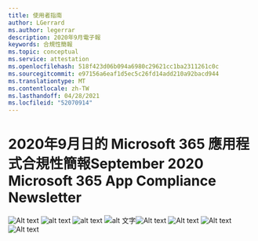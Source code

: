 ```yaml
---
title: 使用者指南
author: LGerrard
ms.author: legerrar
description: 2020年9月電子報
keywords: 合規性簡報
ms.topic: conceptual
ms.service: attestation
ms.openlocfilehash: 518f423d06b094a6980c29621cc1ba2311261c0c
ms.sourcegitcommit: e97156a6eaf1d5ec5c26fd14add210a92bacd944
ms.translationtype: MT
ms.contentlocale: zh-TW
ms.lasthandoff: 04/28/2021
ms.locfileid: "52070914"
---
```

# <a name="september-2020-microsoft-365-app-compliance-newsletter"></a><span data-ttu-id="76672-104">2020年9月日的 Microsoft 365 應用程式合規性簡報</span><span class="sxs-lookup"><span data-stu-id="76672-104">September 2020 Microsoft 365 App Compliance Newsletter</span></span>


<span data-ttu-id="76672-105">![Alt text ](../media/Sept_SS1.PNG)
 ![ alt text ](../media/Sept_SS2.PNG)
 ![ alt text ](../media/Sept_SS3.PNG)
 ![ alt 文字](../media/Sept_SS4.PNG)</span><span class="sxs-lookup"><span data-stu-id="76672-105">![Alt text](../media/Sept_SS1.PNG)
![Alt text](../media/Sept_SS2.PNG)
![Alt text](../media/Sept_SS3.PNG)
![Alt text](../media/Sept_SS4.PNG)</span></span>
